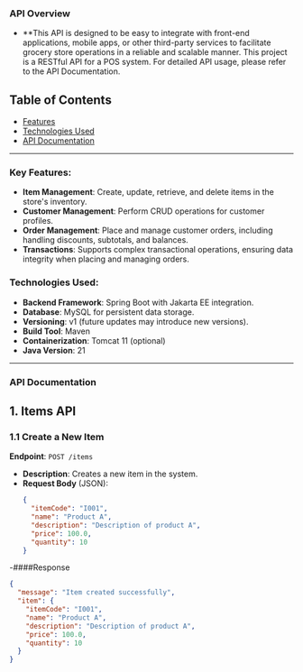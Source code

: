 ### API Overview
- **This API is designed to be easy to integrate with front-end applications, mobile apps, or other third-party services to facilitate grocery store operations in a reliable and scalable manner. This project is a RESTful API for a POS system. For detailed API usage, please refer to the API Documentation.
  
## Table of Contents

- [Features](#features)
- [Technologies Used](#technologies-used)
- [API Documentation](#api-documentation)

---

### Key Features:
- **Item Management**: Create, update, retrieve, and delete items in the store's inventory.
- **Customer Management**: Perform CRUD operations for customer profiles.
- **Order Management**: Place and manage customer orders, including handling discounts, subtotals, and balances.
- **Transactions**: Supports complex transactional operations, ensuring data integrity when placing and managing orders.

### Technologies Used:
- **Backend Framework**: Spring Boot with Jakarta EE integration.
- **Database**: MySQL for persistent data storage.
- **Versioning**: v1 (future updates may introduce new versions).
- **Build Tool**: Maven
- **Containerization**: Tomcat 11 (optional)
- **Java Version**: 21

---

### API Documentation

## 1. **Items API**

### 1.1 Create a New Item
**Endpoint**: `POST /items`

- **Description**: Creates a new item in the system.
- **Request Body** (JSON):
    ```json
    {
      "itemCode": "I001",
      "name": "Product A",
      "description": "Description of product A",
      "price": 100.0,
      "quantity": 10
    }
   
-####Response
```json
{
  "message": "Item created successfully",
  "item": {
    "itemCode": "I001",
    "name": "Product A",
    "description": "Description of product A",
    "price": 100.0,
    "quantity": 10
  }
}


